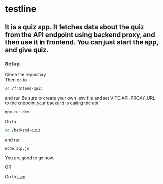 # testline

## It is a quiz app. It fetches data about the quiz from the API endpoint using backend proxy, and then use it in frontend. You can just start the app, and give quiz.

### Setup
Clone the repository<br>
Then go to

```bash
cd /frontend-quiz
``` 
and run 
Be sure to create your own .env file and set VITE_API_PROXY_URL to the endpoint your backend is calling the api
```bash 
npm run dev
```

Go to 

```bash
cd /backend-quiz
``` 
and run 

```bash
node app.js
```
You are good to go now.

OR

Go to 
[Live](https://testline-nine.vercel.app/)

